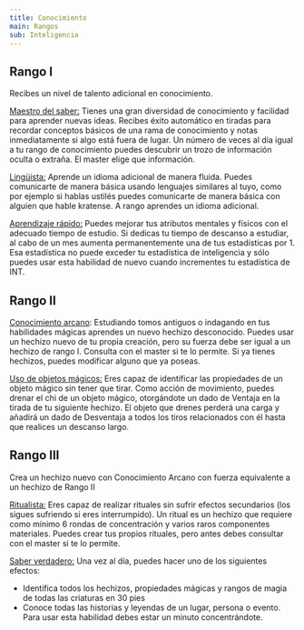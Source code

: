 ```yaml
---
title: Conocimiento
main: Rangos
sub: Inteligencia
---
```


## Rango I

Recibes un nivel de talento adicional en conocimiento.

<u>Maestro del saber:</u> Tienes una gran diversidad de conocimiento y facilidad para aprender nuevas ideas. Recibes éxito automático en tiradas para recordar conceptos básicos de una rama de conocimiento y notas inmediatamente si algo está fuera de lugar. Un número de veces al día igual a tu rango de conocimiento puedes descubrir un trozo de información oculta o extraña. El master elige que información.

<u>Lingüista:</u> Aprende un idioma adicional de manera fluida. Puedes comunicarte de manera básica usando lenguajes similares al tuyo, como por ejemplo si hablas ustilés puedes comunicarte de manera básica con alguien que hable kratense. A rango aprendes un idioma adicional.

<u>Aprendizaje rápido:</u> Puedes mejorar tus atributos mentales y físicos con el adecuado tiempo de estudio. Si dedicas tu tiempo de descanso a estudiar, al cabo de un mes aumenta permanentemente una de tus estadísticas por 1. Esa estadística no puede exceder tu estadística de inteligencia y sólo puedes usar esta habilidad de nuevo cuando incrementes tu estadística de INT.

## Rango II

<u>Conocimiento arcano</u>: Estudiando tomos antiguos o indagando en tus habilidades mágicas aprendes un nuevo hechizo desconocido. Puedes usar un hechizo nuevo de tu propia creación, pero su fuerza debe ser igual a un hechizo de rango I. Consulta con el master si te lo permite. Si ya tienes hechizos, puedes modificar alguno que ya poseas.

<u>Uso de objetos mágicos:</u> Eres capaz de identificar las propiedades de un objeto mágico sin tener que tirar. Como acción de movimiento, puedes drenar el chi de un objeto mágico, otorgándote un dado de Ventaja en la tirada de tu siguiente hechizo. El objeto que drenes perderá una carga y añadirá un dado de Desventaja a todos los tiros relacionados con él hasta que realices un descanso largo.

## Rango III 

Crea un hechizo nuevo con Conocimiento Arcano con fuerza equivalente a un hechizo de Rango II

<u>Ritualista:</u> Eres capaz de realizar rituales sin sufrir efectos secundarios (los sigues sufriendo si eres interrumpido). Un ritual es un hechizo que requiere como mínimo 6 rondas de concentración y varios raros componentes materiales. Puedes crear tus propios rituales, pero antes debes consultar con el master si te lo permite.

<u>Saber verdadero:</u> Una vez al día, puedes hacer uno de los siguientes efectos: 

- Identifica todos los hechizos, propiedades mágicas y rangos de magia de todas las criaturas en 30 pies
- Conoce todas las historias y leyendas de un lugar, persona o evento. Para usar esta habilidad debes estar un minuto concentrándote.

